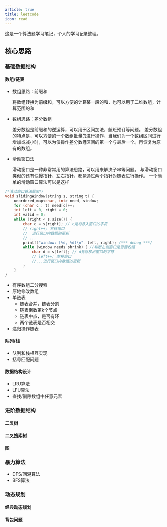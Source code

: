 ```yaml
---
article: true
title: leetcode
icon: read
---
```


这是一个算法题学习笔记，个人的学习记录整理。


## 核心思路
### 基础数据结构
#### 数组/链表
-   数组思路：前缀和
    
    将数组转换为前缀和，可以方便的计算某一段的和，也可以用于二维数组，计算范围的和
-   数组思路：差分数组
    
    差分数组是前缀和的逆运算，可以用于区间加法，航班预订等问题。
    差分数组的特点是，可以方便的一个数组批量的进行操作，当我们为一个数组区间进行增加或减小时，可以为仅操作差分数组区间的第一个与最后一个。再恢复为原有的数组。
-   滑动窗口法

    滑动窗口是一种非常常用的算法思路，可以用来解决子串等问题。
    与滑动窗口类似的还有快慢指针，左右指针，都是通过两个指针对链表进行操作。
    一个简单的滑动窗口算法可以是这样

```c++
/*滑动窗口算法框架*/
void slidingWindow(string s, string t) { 
    unordered_map<char, int> need, window;
    for (char c : t) need[c]++;
    int left = 0, right = 0;
    int valid = 0;
    while (right < s.size()) {
        char c = s[right]; // c是将移入窗口的字符
        // right++; 右移窗口
        //  进行窗口内数据的更新
        // ...
        printf("window: [%d, %d)\n", left, right); /*** debug ***/
        while (window needs shrink) { //判断左侧窗口是否要收缩
            char d = s[left]; // d是将移出窗口的字符
            // left++; 左移窗口
            //...进行窗口内数据的更新
        }
    }
}
```

-   有序数组二分搜索
-   原地修改数组
-   单链表
    - 链表合并，链表分割
    - 链表倒数第k个节点
    - 链表中点，是否有环
    - 两个链表是否相交
-   递归操作链表
#### 队列/栈
-   队列和栈相互实现
-   括号匹配问题

#### 数据结构设计
-   LRU算法
-   LFU算法
-   查找/删除数组中任意元素

### 进阶数据结构
#### 二叉树
#### 二叉搜索树
#### 图
### 暴力算法
-   DFS/回溯算法
-   BFS算法
### 动态规划
#### 经典动态规划
#### 背包问题